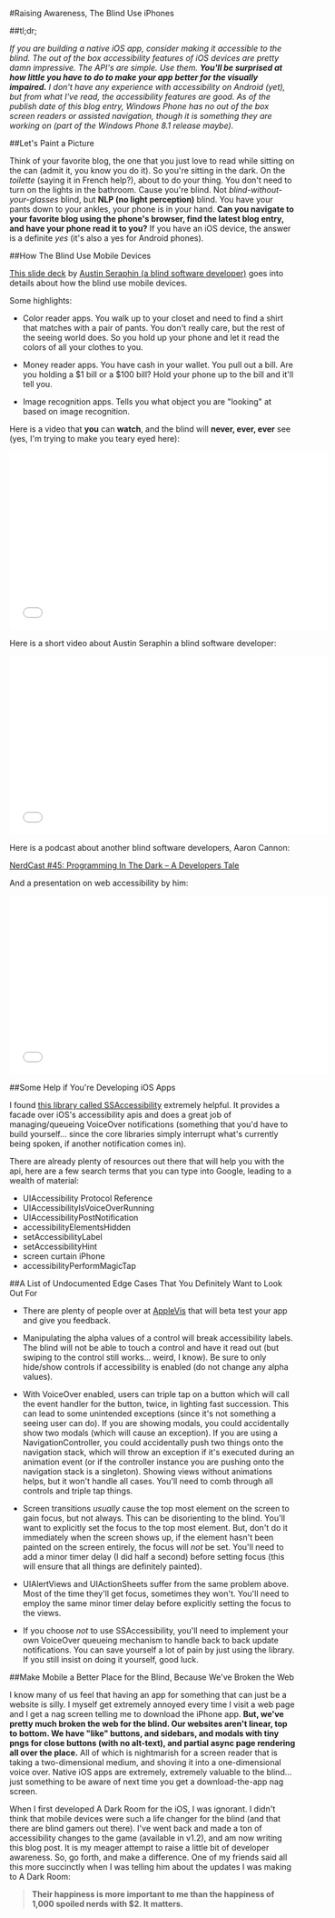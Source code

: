 #Raising Awareness, The Blind Use iPhones

##tl;dr;

_If you are building a native iOS app, consider making it accessible to the blind. The out of the box accessibility features of iOS devices are pretty damn impressive. The API's are simple. Use them. **You'll be surprised at how little you have to do to make your app better for the visually impaired.** I don't have any experience with accessibility on Android (yet), but from what I've read, the accessibility features are good. As of the publish date of this blog entry, Windows Phone has no out of the box screen readers or assisted navigation, though it is something they are working on (part of the Windows Phone 8.1 release maybe)._

##Let's Paint a Picture

Think of your favorite blog, the one that you just love to read while sitting on the can (admit it, you know you do it). So you're sitting in the dark. On the _toilette_ (saying it in French help?), about to do your thing. You don't need to turn on the lights in the bathroom. Cause you're blind. Not _blind-without-your-glasses_ blind, but **NLP (no light perception)** blind. You have your pants down to your ankles, your phone is in your hand. **Can you navigate to your favorite blog using the phone's browser, find the latest blog entry, and have your phone read it to you?** If you have an iOS device, the answer is a definite _yes_ (it's also a yes for Android phones).

##How The Blind Use Mobile Devices

[This slide deck](http://www.slideshare.net/AdrianoMartino/ruby-motion-andiosaccessibility) by [Austin Seraphin (a blind software developer)](http://austinseraphin.com/about/) goes into details about how the blind use mobile devices.

Some highlights:

- Color reader apps. You walk up to your closet and need to find a shirt that matches with a pair of pants. You don't really care, but the rest of the seeing world does. So you hold up your phone and let it read the colors of all your clothes to you.

- Money reader apps. You have cash in your wallet. You pull out a bill. Are you holding a $1 bill or a $100 bill? Hold your phone up to the bill and it'll tell you.

- Image recognition apps. Tells you what object you are "looking" at based on image recognition.

Here is a video that **you** can **watch**, and the blind will **never, ever, ever** see (yes, I'm trying to make you teary eyed here):

<iframe width="560" height="315" src="//www.youtube.com/embed/Cd4SPDUfJ-A" frameborder="0" allowfullscreen="allowfullscreen">tap, tap, see</iframe>

Here is a short video about Austin Seraphin a blind software developer:

<iframe width="560" height="315" src="//www.youtube.com/embed/-h_Xi0id1NM" frameborder="0" allowfullscreen="allowfullscreen">Austin Seraphin</iframe>

Here is a podcast about another blind software developers, Aaron Cannon:

[NerdCast #45: Programming In The Dark – A Developers Tale](http://blog.nerdery.com/2013/09/nerdcast-45-programming-in-the-dark-a-developers-tale/)

And a presentation on web accessibility by him:

<iframe src="//player.vimeo.com/video/34968569" width="560" height="315" frameborder="0" allowfullscreen="allowfullscreen">Aaron Cannon</iframe>

##Some Help if You're Developing iOS Apps

I found [this library called SSAccessibility](https://github.com/splinesoft/SSAccessibility) extremely helpful. It provides a facade over iOS's accessibility apis and does a great job of managing/queueing VoiceOver notifications (something that you'd have to build yourself... since the core libraries simply interrupt what's currently being spoken, if another notification comes in).

There are already plenty of resources out there that will help you with the api, here are a few search terms that you can type into Google, leading to a wealth of material:

- UIAccessibility Protocol Reference
- UIAccessibilityIsVoiceOverRunning
- UIAccessibilityPostNotification
- accessibilityElementsHidden
- setAccessibilityLabel
- setAccessibilityHint
- screen curtain iPhone
- accessibilityPerformMagicTap

##A List of Undocumented Edge Cases That You Definitely Want to Look Out For

- There are plenty of people over at [AppleVis](http://applevis.com) that will beta test your app and give you feedback.

- Manipulating the alpha values of a control will break accessibility labels. The blind will not be able to touch a control and have it read out (but swiping to the control still works... weird, I know). Be sure to only hide/show controls if accessibility is enabled (do not change any alpha values).

- With VoiceOver enabled, users can triple tap on a button which will call the event handler for the button, twice, in lighting fast succession. This can lead to some unintended exceptions (since it's not something a seeing user can do). If you are showing modals, you could accidentally show two modals (which will cause an exception). If you are using a NavigationController, you could accidentally push two things onto the navigation stack, which will throw an exception if it's executed during an animation event (or if the controller instance you are pushing onto the navigation stack is a singleton). Showing views without animations helps, but it won't handle all cases. You'll need to comb through all controls and triple tap things.

- Screen transitions _usually_ cause the top most element on the screen to gain focus, but not always. This can be disorienting to the blind. You'll want to explicitly set the focus to the top most element. But, don't do it immediately when the screen shows up, if the element hasn't been painted on the screen entirely, the focus will _not_ be set. You'll need to add a minor timer delay (I did half a second) before setting focus (this will ensure that all things are definitely painted).

- UIAlertViews and UIActionSheets suffer from the same problem above. Most of the time they'll get focus, sometimes they won't. You'll need to employ the same minor timer delay before explicitly setting the focus to the views.

- If you choose _not_ to use SSAccessibility, you'll need to implement your own VoiceOver queueing mechanism to handle back to back update notifications. You can save yourself a lot of pain by just using the library. If you still insist on doing it yourself, good luck.

##Make Mobile a Better Place for the Blind, Because We've Broken the Web

I know many of us feel that having an app for something that can just be a website is silly. I myself get extremely annoyed every time I visit a web page and I get a nag screen telling me to download the iPhone app. **But, we've pretty much broken the web for the blind. Our websites aren't linear, top to bottom. We have "like" buttons, and sidebars, and modals with tiny pngs for close buttons (with no alt-text), and partial async page rendering all over the place.** All of which is nightmarish for a screen reader that is taking a two-dimensional medium, and shoving it into a one-dimensional voice over. Native iOS apps are extremely, extremely valuable to the blind... just something to be aware of next time you get a download-the-app nag screen.

When I first developed A Dark Room for the iOS, I was ignorant. I didn't think that mobile devices were such a life changer for the blind (and that there are blind gamers out there). I've went back and made a ton of accessibility changes to the game (available in v1.2), and am now writing this blog post. It is my meager attempt to raise a little bit of developer awareness. So, go forth, and make a difference. One of my friends said all this more succinctly when I was telling him about the updates I was making to A Dark Room:

>**Their happiness is more important to me than the happiness of 1,000 spoiled nerds with $2. It matters.**
